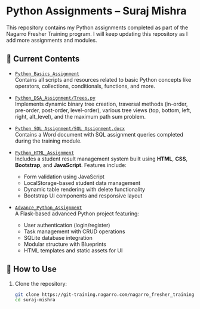 # Python Assignments – Suraj Mishra

This repository contains my Python assignments completed as part of the Nagarro Fresher Training program. I will keep updating this repository as I add more assignments and modules.

## 📁 Current Contents

- [`Python_Basics_Assignment`](./Python_Basics_Assignment)  
  Contains all scripts and resources related to basic Python concepts like operators, collections, conditionals, functions, and more.

- [`Python_DSA_Assignment/Trees.py`](./Python_DSA_Assignment/Trees.py)  
  Implements dynamic binary tree creation, traversal methods (in-order, pre-order, post-order, level-order), various tree views (top, bottom, left, right, alt_level), and the maximum path sum problem.

- [`Python_SQL_Assignment/SQL_Assignment.docx`](./Python_SQL_Assignment/SQL_Assignment.docx)  
 Contains a Word document with SQL assignment queries completed during the training module.

- [`Python_HTML_Assignment`](./Python_HTML_Assignment)  
  Includes a student result management system built using **HTML**, **CSS**, **Bootstrap**, and **JavaScript**. Features include:
  - Form validation using JavaScript
  - LocalStorage-based student data management
  - Dynamic table rendering with delete functionality
  - Bootstrap UI components and responsive layout

- [`Advance_Python_Assignment`](./Advance_Python_Assignment)  
  A Flask-based advanced Python project featuring:
  - User authentication (login/register)
  - Task management with CRUD operations
  - SQLite database integration
  - Modular structure with Blueprints
  - HTML templates and static assets for UI

## 🚀 How to Use

1. Clone the repository:
   ```bash
   git clone https://git-training.nagarro.com/nagarro_fresher_training/python/suraj-mishra.git
   cd suraj-mishra
   ```
